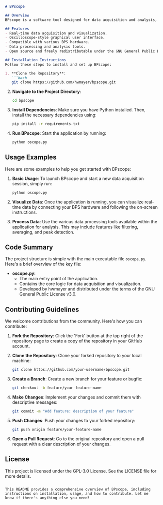 ```markdown
# BPscope

## Overview
BPscope is a software tool designed for data acquisition and analysis, specifically modeled for use with BPS hardware. It provides an interface for visualizing data in oscilloscope-like graphs and has features to process and analyze the collected data effectively.

## Features
- Real-time data acquisition and visualization.
- Oscilloscope-style graphical user interface.
- Compatible with various BPS hardware.
- Data processing and analysis tools.
- Open source and freely redistributable under the GNU General Public License v3.0.

## Installation Instructions
Follow these steps to install and set up BPscope:

1. **Clone the Repository**:
   ```bash
   git clone https://github.com/hwmayer/bpscope.git
   ```
   
2. **Navigate to the Project Directory**:
   ```bash
   cd bpscope
   ```

3. **Install Dependencies**:
   Make sure you have Python installed. Then, install the necessary dependencies using:
   ```bash
   pip install -r requirements.txt
   ```

4. **Run BPscope**:
   Start the application by running:
   ```bash
   python oscope.py
   ```

## Usage Examples
Here are some examples to help you get started with BPscope:

1. **Basic Usage**:
   To launch BPscope and start a new data acquisition session, simply run:
   ```bash
   python oscope.py
   ```

2. **Visualize Data**:
   Once the application is running, you can visualize real-time data by connecting your BPS hardware and following the on-screen instructions.

3. **Process Data**:
   Use the various data processing tools available within the application for analysis. This may include features like filtering, averaging, and peak detection.

## Code Summary
The project structure is simple with the main executable file `oscope.py`. Here's a brief overview of the key file:

- **oscope.py**:
   - The main entry point of the application.
   - Contains the core logic for data acquisition and visualization.
   - Developed by hwmayer and distributed under the terms of the GNU General Public License v3.0.

## Contributing Guidelines
We welcome contributions from the community. Here's how you can contribute:

1. **Fork the Repository**:
   Click the 'Fork' button at the top right of the repository page to create a copy of the repository in your GitHub account.

2. **Clone the Repository**:
   Clone your forked repository to your local machine:
   ```bash
   git clone https://github.com/your-username/bpscope.git
   ```

3. **Create a Branch**:
   Create a new branch for your feature or bugfix:
   ```bash
   git checkout -b feature/your-feature-name
   ```

4. **Make Changes**:
   Implement your changes and commit them with descriptive messages:
   ```bash
   git commit -m "Add feature: description of your feature"
   ```

5. **Push Changes**:
   Push your changes to your forked repository:
   ```bash
   git push origin feature/your-feature-name
   ```

6. **Open a Pull Request**:
   Go to the original repository and open a pull request with a clear description of your changes.

## License
This project is licensed under the GPL-3.0 License. See the LICENSE file for more details.

```

This README provides a comprehensive overview of BPscope, including instructions on installation, usage, and how to contribute. Let me know if there's anything else you need!
